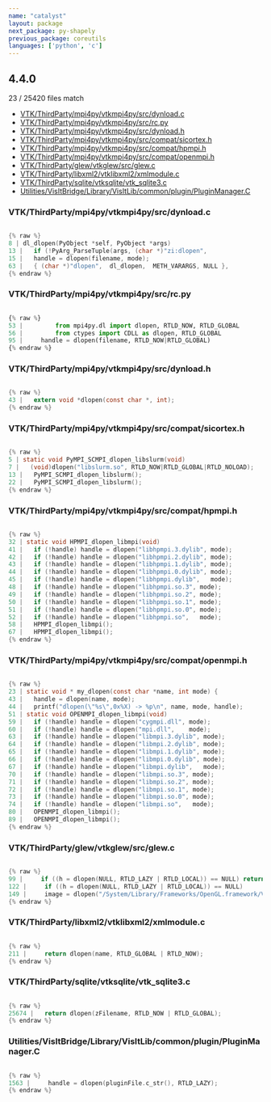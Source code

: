 ```yaml
---
name: "catalyst"
layout: package
next_package: py-shapely
previous_package: coreutils
languages: ['python', 'c']
---
```

## 4.4.0
23 / 25420 files match

 - [VTK/ThirdParty/mpi4py/vtkmpi4py/src/dynload.c](#vtkthirdpartympi4pyvtkmpi4pysrcdynloadc)
 - [VTK/ThirdParty/mpi4py/vtkmpi4py/src/rc.py](#vtkthirdpartympi4pyvtkmpi4pysrcrcpy)
 - [VTK/ThirdParty/mpi4py/vtkmpi4py/src/dynload.h](#vtkthirdpartympi4pyvtkmpi4pysrcdynloadh)
 - [VTK/ThirdParty/mpi4py/vtkmpi4py/src/compat/sicortex.h](#vtkthirdpartympi4pyvtkmpi4pysrccompatsicortexh)
 - [VTK/ThirdParty/mpi4py/vtkmpi4py/src/compat/hpmpi.h](#vtkthirdpartympi4pyvtkmpi4pysrccompathpmpih)
 - [VTK/ThirdParty/mpi4py/vtkmpi4py/src/compat/openmpi.h](#vtkthirdpartympi4pyvtkmpi4pysrccompatopenmpih)
 - [VTK/ThirdParty/glew/vtkglew/src/glew.c](#vtkthirdpartyglewvtkglewsrcglewc)
 - [VTK/ThirdParty/libxml2/vtklibxml2/xmlmodule.c](#vtkthirdpartylibxml2vtklibxml2xmlmodulec)
 - [VTK/ThirdParty/sqlite/vtksqlite/vtk_sqlite3.c](#vtkthirdpartysqlitevtksqlitevtk_sqlite3c)
 - [Utilities/VisItBridge/Library/VisItLib/common/plugin/PluginManager.C](#utilitiesvisitbridgelibraryvisitlibcommonpluginpluginmanagerc)

### VTK/ThirdParty/mpi4py/vtkmpi4py/src/dynload.c

```c

{% raw %}
8 | dl_dlopen(PyObject *self, PyObject *args)
13 |   if (!PyArg_ParseTuple(args, (char *)"zi:dlopen",
15 |   handle = dlopen(filename, mode);
63 |   { (char *)"dlopen",  dl_dlopen,  METH_VARARGS, NULL },
{% endraw %}

```
### VTK/ThirdParty/mpi4py/vtkmpi4py/src/rc.py

```python

{% raw %}
53 |         from mpi4py.dl import dlopen, RTLD_NOW, RTLD_GLOBAL
56 |         from ctypes import CDLL as dlopen, RTLD_GLOBAL
95 |     handle = dlopen(filename, RTLD_NOW|RTLD_GLOBAL)
{% endraw %}

```
### VTK/ThirdParty/mpi4py/vtkmpi4py/src/dynload.h

```c

{% raw %}
43 |   extern void *dlopen(const char *, int);
{% endraw %}

```
### VTK/ThirdParty/mpi4py/vtkmpi4py/src/compat/sicortex.h

```c

{% raw %}
5 | static void PyMPI_SCMPI_dlopen_libslurm(void)
7 |   (void)dlopen("libslurm.so", RTLD_NOW|RTLD_GLOBAL|RTLD_NOLOAD);
13 |   PyMPI_SCMPI_dlopen_libslurm();
22 |   PyMPI_SCMPI_dlopen_libslurm();
{% endraw %}

```
### VTK/ThirdParty/mpi4py/vtkmpi4py/src/compat/hpmpi.h

```c

{% raw %}
32 | static void HPMPI_dlopen_libmpi(void)
41 |   if (!handle) handle = dlopen("libhpmpi.3.dylib", mode);
42 |   if (!handle) handle = dlopen("libhpmpi.2.dylib", mode);
43 |   if (!handle) handle = dlopen("libhpmpi.1.dylib", mode);
44 |   if (!handle) handle = dlopen("libhpmpi.0.dylib", mode);
45 |   if (!handle) handle = dlopen("libhpmpi.dylib",   mode);
48 |   if (!handle) handle = dlopen("libhpmpi.so.3", mode);
49 |   if (!handle) handle = dlopen("libhpmpi.so.2", mode);
50 |   if (!handle) handle = dlopen("libhpmpi.so.1", mode);
51 |   if (!handle) handle = dlopen("libhpmpi.so.0", mode);
52 |   if (!handle) handle = dlopen("libhpmpi.so",   mode);
58 |   HPMPI_dlopen_libmpi();
67 |   HPMPI_dlopen_libmpi();
{% endraw %}

```
### VTK/ThirdParty/mpi4py/vtkmpi4py/src/compat/openmpi.h

```c

{% raw %}
23 | static void * my_dlopen(const char *name, int mode) {
43 |   handle = dlopen(name, mode);
44 |   printf("dlopen(\"%s\",0x%X) -> %p\n", name, mode, handle);
51 | static void OPENMPI_dlopen_libmpi(void)
59 |   if (!handle) handle = dlopen("cygmpi.dll", mode);
60 |   if (!handle) handle = dlopen("mpi.dll",    mode);
63 |   if (!handle) handle = dlopen("libmpi.3.dylib", mode);
64 |   if (!handle) handle = dlopen("libmpi.2.dylib", mode);
65 |   if (!handle) handle = dlopen("libmpi.1.dylib", mode);
66 |   if (!handle) handle = dlopen("libmpi.0.dylib", mode);
67 |   if (!handle) handle = dlopen("libmpi.dylib",   mode);
70 |   if (!handle) handle = dlopen("libmpi.so.3", mode);
71 |   if (!handle) handle = dlopen("libmpi.so.2", mode);
72 |   if (!handle) handle = dlopen("libmpi.so.1", mode);
73 |   if (!handle) handle = dlopen("libmpi.so.0", mode);
74 |   if (!handle) handle = dlopen("libmpi.so",   mode);
80 |   OPENMPI_dlopen_libmpi();
89 |   OPENMPI_dlopen_libmpi();
{% endraw %}

```
### VTK/ThirdParty/glew/vtkglew/src/glew.c

```c

{% raw %}
99 |     if ((h = dlopen(NULL, RTLD_LAZY | RTLD_LOCAL)) == NULL) return NULL;
122 |     if ((h = dlopen(NULL, RTLD_LAZY | RTLD_LOCAL)) == NULL)
149 |     image = dlopen("/System/Library/Frameworks/OpenGL.framework/Versions/Current/OpenGL", RTLD_LAZY);
{% endraw %}

```
### VTK/ThirdParty/libxml2/vtklibxml2/xmlmodule.c

```c

{% raw %}
211 |     return dlopen(name, RTLD_GLOBAL | RTLD_NOW);
{% endraw %}

```
### VTK/ThirdParty/sqlite/vtksqlite/vtk_sqlite3.c

```c

{% raw %}
25674 |   return dlopen(zFilename, RTLD_NOW | RTLD_GLOBAL);
{% endraw %}

```
### Utilities/VisItBridge/Library/VisItLib/common/plugin/PluginManager.C

```c

{% raw %}
1563 |     handle = dlopen(pluginFile.c_str(), RTLD_LAZY);
{% endraw %}

```